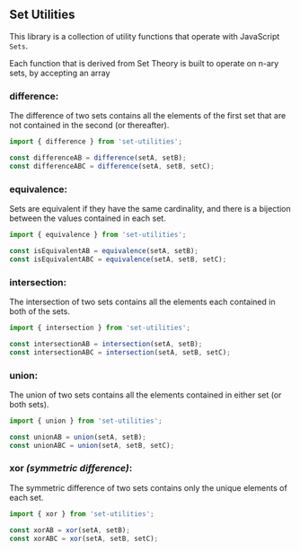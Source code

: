 ## Set Utilities

This library is a collection of utility functions that operate with JavaScript `Sets`.

Each function that is derived from Set Theory is built to operate on n-ary sets, by accepting an array

### difference:
The difference of two sets contains all the elements of the first set
that are not contained in the second (or thereafter).
```typescript
import { difference } from 'set-utilities';

const differenceAB = difference(setA, setB);
const differenceABC = difference(setA, setB, setC);
```

### equivalence:
Sets are equivalent if they have the same cardinality,
and there is a bijection between the values contained in each set.
```typescript
import { equivalence } from 'set-utilities';

const isEquivalentAB = equivalence(setA, setB);
const isEquivalentABC = equivalence(setA, setB, setC);
```

### intersection:
The intersection of two sets contains all the elements each contained in both of the sets.
```typescript
import { intersection } from 'set-utilities';

const intersectionAB = intersection(setA, setB);
const intersectionABC = intersection(setA, setB, setC);
```

### union:
The union of two sets contains all the elements contained in either set (or both sets).
```typescript
import { union } from 'set-utilities';

const unionAB = union(setA, setB);
const unionABC = union(setA, setB, setC);
```

### xor _(symmetric difference)_:
The symmetric difference of two sets contains only the unique elements of each set.
```typescript
import { xor } from 'set-utilities';

const xorAB = xor(setA, setB);
const xorABC = xor(setA, setB, setC);
```
